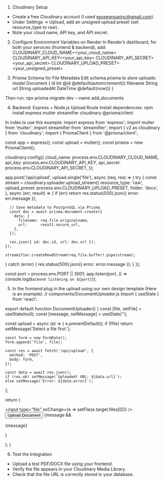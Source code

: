 1. Cloudinary Setup
- Create a free Cloudinary account (I used exoxegroupinc@gmail.com).
- Under Settings → Upload, add an unsigned upload preset (set resource_type to raw).
- Note your cloud name, API key, and API secret.

2. Configure Environment Variables on Render
In Render’s dashboard, for both your services (frontend & backend), add:
CLOUDINARY_CLOUD_NAME=<your_cloud_name>
CLOUDINARY_API_KEY=<your_api_key>
CLOUDINARY_API_SECRET=<your_api_secret>
CLOUDINARY_UPLOAD_PRESET=<your_unsigned_preset>

3. Prisma Schema for File Metadata
Edit schema.prisma to store uploads:
model Document {
  id         Int      @id @default(autoincrement())
  filename   String
  url        String
  uploadedAt DateTime @default(now())
}

Then run:
npx prisma migrate dev --name add_documents

4. Backend: Express + Node.js Upload Route
Install dependencies:
npm install express multer streamifier cloudinary @prisma/client

In index.ts use this example:
import express from 'express';
import multer from 'multer';
import streamifier from 'streamifier';
import { v2 as cloudinary } from 'cloudinary';
import { PrismaClient } from '@prisma/client';

const app = express();
const upload = multer();
const prisma = new PrismaClient();

cloudinary.config({
  cloud_name: process.env.CLOUDINARY_CLOUD_NAME,
  api_key:    process.env.CLOUDINARY_API_KEY,
  api_secret: process.env.CLOUDINARY_API_SECRET,
});

app.post('/api/upload', upload.single('file'), async (req, res) => {
  try {
    const stream = cloudinary.uploader.upload_stream({
      resource_type: 'raw',
      upload_preset: process.env.CLOUDINARY_UPLOAD_PRESET,
      folder: 'docs',
    }, async (err, result) => {
      if (err) return res.status(500).json({ error: err.message });

      // Save metadata to PostgreSQL via Prisma
      const doc = await prisma.document.create({
        data: {
          filename: req.file.originalname,
          url:      result.secure_url,
        },
      });

      res.json({ id: doc.id, url: doc.url });
    });

    streamifier.createReadStream(req.file.buffer).pipe(stream);

  } catch (error) {
    res.status(500).json({ error: error.message });
  }
});

const port = process.env.PORT || 3001;
app.listen(port, () => console.log(`Backend listening on ${port}`));

5. In the frontend plug in the upload using our own design template (Here is an example):
// components/DocumentUploader.js
import { useState } from 'react';

export default function DocumentUploader() {
  const [file, setFile] = useState(null);
  const [message, setMessage] = useState('');

  const upload = async (e) => {
    e.preventDefault();
    if (!file) return setMessage('Select a file first.');

    const form = new FormData();
    form.append('file', file);

    const res = await fetch('/api/upload', {
      method: 'POST',
      body: form,
    });

    const data = await res.json();
    if (res.ok) setMessage(`Uploaded! URL: ${data.url}`);
    else setMessage(`Error: ${data.error}`);
  };

  return (
    <form onSubmit={upload}>
      <input type="file" onChange={e => setFile(e.target.files[0])} />
      <button type="submit">Upload Document</button>
      {message && <p>{message}</p>}
    </form>
  );
}

6. Test the Integration
- Upload a test PDF/DOCX file using your frontend.
- Verify the file appears in your Cloudinary Media Library.
- Check that the file URL is correctly stored in your database.



